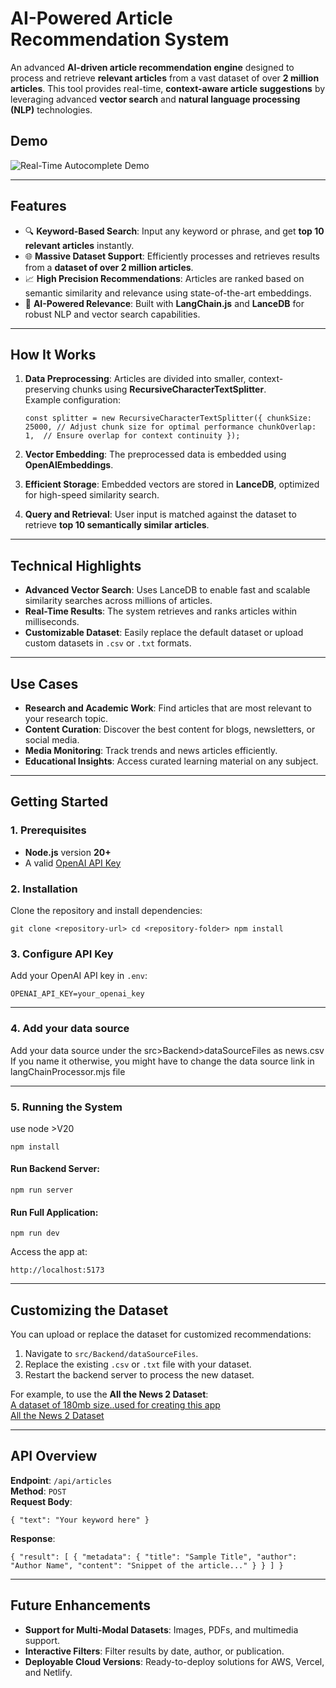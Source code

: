**AI-Powered Article Recommendation System**
============================================

An advanced **AI-driven article recommendation engine** designed to process and retrieve **relevant articles** from a vast dataset of over **2 million articles**. This tool provides real-time, **context-aware article suggestions** by leveraging advanced **vector search** and **natural language processing (NLP)** technologies.

**Demo**
--------

![Real-Time Autocomplete Demo](./public/assests/article_recommendation_engine.gif)


* * * * *

**Features**
------------

-   🔍 **Keyword-Based Search**: Input any keyword or phrase, and get **top 10 relevant articles** instantly.
-   🌐 **Massive Dataset Support**: Efficiently processes and retrieves results from a **dataset of over 2 million articles**.
-   📈 **High Precision Recommendations**: Articles are ranked based on semantic similarity and relevance using state-of-the-art embeddings.
-   🧠 **AI-Powered Relevance**: Built with **LangChain.js** and **LanceDB** for robust NLP and vector search capabilities.

* * * * *

**How It Works**
----------------

1.  **Data Preprocessing**: Articles are divided into smaller, context-preserving chunks using **RecursiveCharacterTextSplitter**.\
    Example configuration:

    `const splitter = new RecursiveCharacterTextSplitter({
      chunkSize: 25000, // Adjust chunk size for optimal performance
      chunkOverlap: 1,  // Ensure overlap for context continuity
    });`

2.  **Vector Embedding**: The preprocessed data is embedded using **OpenAIEmbeddings**.
3.  **Efficient Storage**: Embedded vectors are stored in **LanceDB**, optimized for high-speed similarity search.
4.  **Query and Retrieval**: User input is matched against the dataset to retrieve **top 10 semantically similar articles**.

* * * * *

**Technical Highlights**
------------------------

-   **Advanced Vector Search**: Uses LanceDB to enable fast and scalable similarity searches across millions of articles.
-   **Real-Time Results**: The system retrieves and ranks articles within milliseconds.
-   **Customizable Dataset**: Easily replace the default dataset or upload custom datasets in `.csv` or `.txt` formats.

* * * * *

**Use Cases**
-------------

-   **Research and Academic Work**: Find articles that are most relevant to your research topic.
-   **Content Curation**: Discover the best content for blogs, newsletters, or social media.
-   **Media Monitoring**: Track trends and news articles efficiently.
-   **Educational Insights**: Access curated learning material on any subject.

* * * * *

**Getting Started**
-------------------

### **1\. Prerequisites**

-   **Node.js** version **20+**
-   A valid [OpenAI API Key](https://platform.openai.com/signup)

### **2\. Installation**

Clone the repository and install dependencies:


`git clone <repository-url>
cd <repository-folder>
npm install`

### **3\. Configure API Key**

Add your OpenAI API key in `.env`:

`OPENAI_API_KEY=your_openai_key`

* * * * *


### **4\. Add your data source**

Add your data source under the src>Backend>dataSourceFiles as news.csv
If you name it otherwise, you might have to change the data source link in langChainProcessor.mjs file

* * * * *

### **5\. Running the System**

use node >V20

`npm install`

#### Run Backend Server:

`npm run server`

#### Run Full Application:


`npm run dev`

Access the app at:

`http://localhost:5173`

* * * * *

**Customizing the Dataset**
---------------------------

You can upload or replace the dataset for customized recommendations:

1.  Navigate to `src/Backend/dataSourceFiles`.
2.  Replace the existing `.csv` or `.txt` file with your dataset.
3.  Restart the backend server to process the new dataset.

For example, to use the **All the News 2 Dataset**:\
[A dataset of 180mb size..used for creating this app](https://components.one/datasets/above-the-fold)\
[All the News 2 Dataset](https://components.one/datasets/all-the-news-2-news-articles-dataset)

* * * * *

**API Overview**
----------------

**Endpoint**: `/api/articles`\
**Method**: `POST`\
**Request Body**:

`{
  "text": "Your keyword here"
}`

**Response**:

`{
  "result": [
    {
      "metadata": {
        "title": "Sample Title",
        "author": "Author Name",
        "content": "Snippet of the article..."
      }
    }
  ]
}`

* * * * *

**Future Enhancements**
-----------------------

-   **Support for Multi-Modal Datasets**: Images, PDFs, and multimedia support.
-   **Interactive Filters**: Filter results by date, author, or publication.
-   **Deployable Cloud Versions**: Ready-to-deploy solutions for AWS, Vercel, and Netlify.
